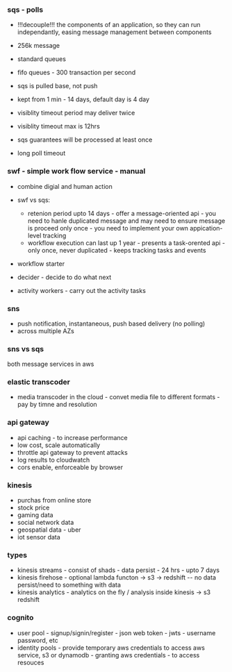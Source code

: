 ### sqs - polls 
- !!!decouple!!! the components of an application, so they can run independantly, easing message management between components
- 256k message

- standard queues
- fifo queues - 300 transaction per second

- sqs is pulled base, not push
- kept from 1 min - 14 days, default day is 4 day
- visiblity timeout period may deliver twice
- visiblity timeout max is 12hrs
- sqs guarantees will be processed at least once
- long poll timeout

### swf - simple work flow service - manual 
- combine digial and human action
- swf vs sqs: 
  - retenion period upto 14 days - offer a message-oriented api - you need to hanle duplicated message and may need to ensure message is proceed only once - you need to implement your own appication-level tracking
  - workflow execution can last up 1 year - presents a task-orented api - only once, never duplicated - keeps tracking tasks and events

- workflow starter

- decider - decide to do what next

- activity workers - carry out the activity tasks


### sns
- push notification, instantaneous, push based delivery (no polling)
- across multiple AZs

### sns vs sqs
both message services in aws


### elastic transcoder
- media transcoder in the cloud - convet media file to different formats - pay by timne and resolution

### api gateway
- api caching - to increase performance
- low cost, scale automatically
- throttle api gateway to prevent attacks
- log results to cloudwatch
- cors enable, enforceable by browser

### kinesis
- purchas from online store
- stock price
- gaming data
- social network data
- geospatial data - uber
- iot sensor data

### types 
- kinesis streams - consist of shads - data persist - 24 hrs - upto 7 days
- kinesis firehose - optional lambda functon -> s3 -> redshift -- no data persist/need to something with data
- kinesis analytics -  analytics on the fly / analysis inside kinesis -> s3 redshift

### cognito
- user pool - signup/signin/register - json web token - jwts - username password, etc
- identity pools - provide temporary aws credentials to access aws service, s3 or dynamodb - granting aws credentials - to access resouces














